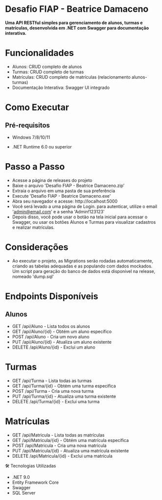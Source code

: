 # Desafio FIAP - Beatrice Damaceno
**Uma API RESTful simples para gerenciamento de alunos, turmas e matrículas, desenvolvida em .NET com Swagger para documentação interativa.**

# Funcionalidades
* Alunos: CRUD completo de alunos
* Turmas: CRUD completo de turmas
* Matrículas: CRUD completo de matrículas (relacionamento alunos-turmas)
* Documentação Interativa: Swagger UI integrado

# Como Executar
##  Pré-requisitos
* Windows 7/8/10/11

* .NET Runtime 6.0 ou superior

# Passo a Passo
* Acesse a página de releases do projeto
* Baixe o arquivo 'Desafio FIAP - Beatrice Damaceno.zip'
* Extraia o arquivo em uma pasta de sua preferência
* Execute 'Desafio FIAP - Beatrice Damaceno.exe'
* Abra seu navegador e acesse: http://localhost:5000
* Você será levado a uma página de Login. para autenticar, utilize o email 'admin@email.com' e a senha 'Admin!123123'
* Depois disso, você pode usar o botão na tela inicial para acessar o Swagger, ou usar os botões Alunos e Turmas para visualizar cadastros e realizar matrículas.

# Considerações
* Ao executar o projeto, as Migrations serão rodadas automaticamente, criando as tabelas adequadas e as populando com dados mockados. Um script para geração do banco de dados está disponível na release, nomeado 'dump.sql'

# Endpoints Disponíveis
## Alunos
* GET /api/Aluno - Lista todos os alunos
* GET /api/Aluno/{id} - Obtém um aluno específico
* POST /api/Aluno - Cria um novo aluno
* PUT /api/Aluno/{id} - Atualiza um aluno existente
* DELETE /api/Aluno/{id} - Exclui um aluno

# Turmas
* GET /api/Turma - Lista todas as turmas
* GET /api/Turma/{id} - Obtém uma turma específica
* POST /api/Turma - Cria uma nova turma
* PUT /api/Turma/{id} - Atualiza uma turma existente
* DELETE /api/Turma/{id} - Exclui uma turma

# Matrículas
* GET /api/Matricula - Lista todas as matrículas
* GET /api/Matricula/{id} - Obtém uma matrícula específica
* POST /api/Matricula - Cria uma nova matrícula
* PUT /api/Matricula/{id} - Atualiza uma matrícula existente
* DELETE /api/Matricula/{id} - Exclui uma matrícula

🛠️ Tecnologias Utilizadas
* .NET 9.0
* Entity Framework Core
* Swagger
* SQL Server
